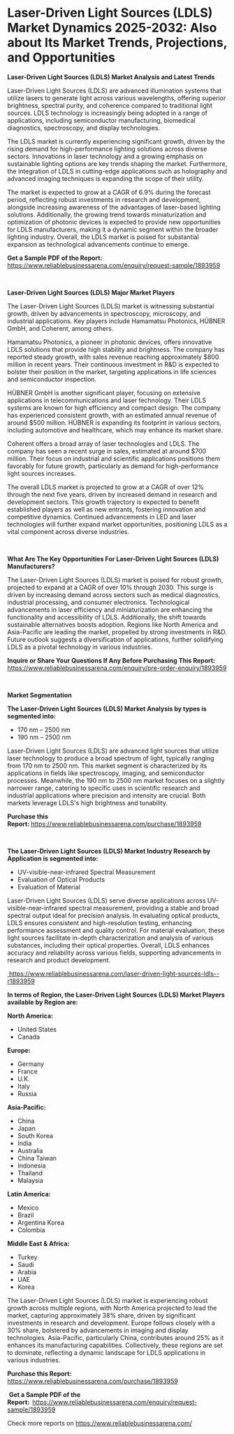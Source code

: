 <p><h1>Laser-Driven Light Sources (LDLS) Market Dynamics 2025-2032: Also about Its Market Trends, Projections, and Opportunities</h1></p><p><strong>Laser-Driven Light Sources (LDLS) Market Analysis and Latest Trends</strong></p>
<p><p>Laser-Driven Light Sources (LDLS) are advanced illumination systems that utilize lasers to generate light across various wavelengths, offering superior brightness, spectral purity, and coherence compared to traditional light sources. LDLS technology is increasingly being adopted in a range of applications, including semiconductor manufacturing, biomedical diagnostics, spectroscopy, and display technologies.</p><p>The LDLS market is currently experiencing significant growth, driven by the rising demand for high-performance lighting solutions across diverse sectors. Innovations in laser technology and a growing emphasis on sustainable lighting options are key trends shaping the market. Furthermore, the integration of LDLS in cutting-edge applications such as holography and advanced imaging techniques is expanding the scope of their utility.</p><p>The market is expected to grow at a CAGR of 6.9% during the forecast period, reflecting robust investments in research and development, alongside increasing awareness of the advantages of laser-based lighting solutions. Additionally, the growing trend towards miniaturization and optimization of photonic devices is expected to provide new opportunities for LDLS manufacturers, making it a dynamic segment within the broader lighting industry. Overall, the LDLS market is poised for substantial expansion as technological advancements continue to emerge.</p></p>
<p><strong>Get a Sample PDF of the Report:&nbsp;</strong> <a href="https://www.reliablebusinessarena.com/enquiry/request-sample/1893959?utm_campaign=2530&utm_medium=2&utm_source=Github&utm_content=ia&utm_term=07042025&utm_id=laser-driven-light-sources-ldls">https://www.reliablebusinessarena.com/enquiry/request-sample/1893959</a></p>
<p>&nbsp;</p>
<p><strong>Laser-Driven Light Sources (LDLS) Major Market Players</strong></p>
<p><p>The Laser-Driven Light Sources (LDLS) market is witnessing substantial growth, driven by advancements in spectroscopy, microscopy, and industrial applications. Key players include Hamamatsu Photonics, HÜBNER GmbH, and Coherent, among others.</p><p>Hamamatsu Photonics, a pioneer in photonic devices, offers innovative LDLS solutions that provide high stability and brightness. The company has reported steady growth, with sales revenue reaching approximately $800 million in recent years. Their continuous investment in R&D is expected to bolster their position in the market, targeting applications in life sciences and semiconductor inspection.</p><p>HÜBNER GmbH is another significant player, focusing on extensive applications in telecommunications and laser technology. Their LDLS systems are known for high efficiency and compact design. The company has experienced consistent growth, with an estimated annual revenue of around $500 million. HÜBNER is expanding its footprint in various sectors, including automotive and healthcare, which may enhance its market share.</p><p>Coherent offers a broad array of laser technologies and LDLS. The company has seen a recent surge in sales, estimated at around $700 million. Their focus on industrial and scientific applications positions them favorably for future growth, particularly as demand for high-performance light sources increases.</p><p>The overall LDLS market is projected to grow at a CAGR of over 12% through the next five years, driven by increased demand in research and development sectors. This growth trajectory is expected to benefit established players as well as new entrants, fostering innovation and competitive dynamics. Continued advancements in LED and laser technologies will further expand market opportunities, positioning LDLS as a vital component across diverse industries.</p></p>
<p>&nbsp;</p>
<p><strong>What Are The Key Opportunities For Laser-Driven Light Sources (LDLS) Manufacturers?</strong></p>
<p><p>The Laser-Driven Light Sources (LDLS) market is poised for robust growth, projected to expand at a CAGR of over 10% through 2030. This surge is driven by increasing demand across sectors such as medical diagnostics, industrial processing, and consumer electronics. Technological advancements in laser efficiency and miniaturization are enhancing the functionality and accessibility of LDLS. Additionally, the shift towards sustainable alternatives boosts adoption. Regions like North America and Asia-Pacific are leading the market, propelled by strong investments in R&D. Future outlook suggests a diversification of applications, further solidifying LDLS as a pivotal technology in various industries.</p></p>
<p><strong>Inquire or Share Your Questions If Any Before Purchasing This Report:</strong> <a href="https://www.reliablebusinessarena.com/enquiry/pre-order-enquiry/1893959?utm_campaign=2530&utm_medium=2&utm_source=Github&utm_content=ia&utm_term=07042025&utm_id=laser-driven-light-sources-ldls">https://www.reliablebusinessarena.com/enquiry/pre-order-enquiry/1893959</a></p>
<p>&nbsp;</p>
<p><strong>Market Segmentation</strong></p>
<p><strong>The Laser-Driven Light Sources (LDLS) Market Analysis by types is segmented into:</strong></p>
<p><ul><li>170 nm – 2500 nm</li><li>190 nm – 2500 nm</li></ul></p>
<p><p>Laser-Driven Light Sources (LDLS) are advanced light sources that utilize laser technology to produce a broad spectrum of light, typically ranging from 170 nm to 2500 nm. This market segment is characterized by its applications in fields like spectroscopy, imaging, and semiconductor processes. Meanwhile, the 190 nm to 2500 nm market focuses on a slightly narrower range, catering to specific uses in scientific research and industrial applications where precision and intensity are crucial. Both markets leverage LDLS's high brightness and tunability.</p></p>
<p><strong>Purchase this Report:&nbsp;</strong><a href="https://www.reliablebusinessarena.com/purchase/1893959?utm_campaign=2530&utm_medium=2&utm_source=Github&utm_content=ia&utm_term=07042025&utm_id=laser-driven-light-sources-ldls">https://www.reliablebusinessarena.com/purchase/1893959</a></p>
<p>&nbsp;</p>
<p><strong>The Laser-Driven Light Sources (LDLS) Market Industry Research by Application is segmented into:</strong></p>
<p><ul><li>UV-visible-near-infrared Spectral Measurement</li><li>Evaluation of Optical Products</li><li>Evaluation of Material</li></ul></p>
<p><p>Laser-Driven Light Sources (LDLS) serve diverse applications across UV-visible-near-infrared spectral measurement, providing a stable and broad spectral output ideal for precision analysis. In evaluating optical products, LDLS ensures consistent and high-resolution testing, enhancing performance assessment and quality control. For material evaluation, these light sources facilitate in-depth characterization and analysis of various substances, including their optical properties. Overall, LDLS enhances accuracy and reliability across various fields, supporting advancements in research and product development.</p></p>
<p><a href="https://www.reliablebusinessarena.com/laser-driven-light-sources-ldls--r1893959?utm_campaign=2530&utm_medium=2&utm_source=Github&utm_content=ia&utm_term=07042025&utm_id=laser-driven-light-sources-ldls">&nbsp;https://www.reliablebusinessarena.com/laser-driven-light-sources-ldls--r1893959</a></p>
<p><strong>In terms of Region, the Laser-Driven Light Sources (LDLS) Market Players available by Region are:</strong></p>
<p>
    <p> <strong> North America: </strong>
        <ul>
            <li>United States</li>
            <li>Canada</li>
        </ul>
        </p> 
    <p> <strong> Europe: </strong>
        <ul>
            <li>Germany</li>
            <li>France</li>
            <li>U.K.</li>
            <li>Italy</li>
            <li>Russia</li>
        </ul>
        </p> 
    <p> <strong> Asia-Pacific: </strong>
        <ul>
            <li>China</li>
            <li>Japan</li>
            <li>South Korea</li>
            <li>India</li>
            <li>Australia</li>
            <li>China Taiwan</li>
            <li>Indonesia</li>
            <li>Thailand</li>
            <li>Malaysia</li>
        </ul>
        </p> 
    <p> <strong> Latin America: </strong>
        <ul>
            <li>Mexico</li>
            <li>Brazil</li>
            <li>Argentina Korea</li>
            <li>Colombia</li>
        </ul>
        </p> 
    <p> <strong> Middle East & Africa: </strong>
        <ul>
            <li>Turkey</li>
            <li>Saudi</li>
            <li>Arabia</li>
            <li>UAE</li>
            <li>Korea</li>
        </ul>
    </p>
    </p>
<p><p>The Laser-Driven Light Sources (LDLS) market is experiencing robust growth across multiple regions, with North America projected to lead the market, capturing approximately 38% share, driven by significant investments in research and development. Europe follows closely with a 30% share, bolstered by advancements in imaging and display technologies. Asia-Pacific, particularly China, contributes around 25% as it enhances its manufacturing capabilities. Collectively, these regions are set to dominate, reflecting a dynamic landscape for LDLS applications in various industries.</p></p>
<p><strong>Purchase this Report: </strong><a href="https://www.reliablebusinessarena.com/purchase/1893959?utm_campaign=2530&utm_medium=2&utm_source=Github&utm_content=ia&utm_term=07042025&utm_id=laser-driven-light-sources-ldls">https://www.reliablebusinessarena.com/purchase/1893959</a></p>
<p>&nbsp;<strong>Get a Sample PDF of the Report:&nbsp;&nbsp;</strong><a href="https://www.reliablebusinessarena.com/enquiry/request-sample/1893959?utm_campaign=2530&utm_medium=2&utm_source=Github&utm_content=ia&utm_term=07042025&utm_id=laser-driven-light-sources-ldls">https://www.reliablebusinessarena.com/enquiry/request-sample/1893959</a></p>
<p><strong></strong></p>
<p>Check more reports on <a href="https://www.reliablebusinessarena.com/?utm_campaign=2530&utm_medium=2&utm_source=Github&utm_content=ia&utm_term=07042025&utm_id=laser-driven-light-sources-ldls">https://www.reliablebusinessarena.com/</a></p>